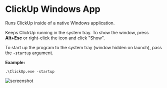 # ClickUp Windows App

Runs ClickUp inside of a native Windows application.

Keeps ClickUp running in the system tray. To show the window, press **Alt+Esc** or right-click the icon and click "Show".

To start up the program to the system tray (window hidden on launch), pass the `-startup` argument.

**Example:**
```
.\ClickUp.exe -startup
```

![screenshot](https://user-images.githubusercontent.com/49938263/150127303-180c9fa7-7626-4f47-92ef-656a0c9cbf18.png)